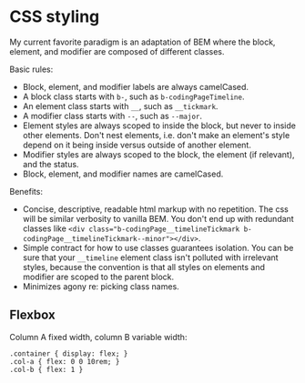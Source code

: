 # CSS styling

My current favorite paradigm is an adaptation of BEM where the block, element, and modifier are composed of different classes.

Basic rules:

  * Block, element, and modifier labels are always camelCased.
  * A block class starts with `b-`, such as `b-codingPageTimeline`.
  * An element class starts with `__`, such as `__tickmark`.
  * A modifier class starts with `--`, such as `--major`.
  * Element styles are always scoped to inside the block, but never to inside other elements. Don't nest elements, i.e. don't make an element's style depend on it being inside versus outside of another element.
  * Modifier styles are always scoped to the block, the element (if relevant), and the status.
  * Block, element, and modifier names are camelCased.

Benefits:

  * Concise, descriptive, readable html markup with no repetition. The css will be similar verbosity to vanilla BEM. You don't end up with redundant classes like `<div class="b-codingPage__timelineTickmark b-codingPage__timelineTickmark--minor"></div>`.
  * Simple contract for how to use classes guarantees isolation. You can be sure that your `__timeline` element class isn't polluted with irrelevant styles, because the convention is that all styles on elements and modifier are scoped to the parent block.
  * Minimizes agony re: picking class names.


## Flexbox

Column A fixed width, column B variable width:

```
.container { display: flex; }
.col-a { flex: 0 0 10rem; }
.col-b { flex: 1 }
```
